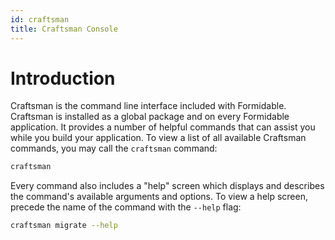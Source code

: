 ```yaml
---
id: craftsman
title: Craftsman Console
---
```


# Introduction

Craftsman is the command line interface included with Formidable. Craftsman is installed as a global package and on every Formidable application. It provides a number of helpful commands that can assist you while you build your application. To view a list of all available Craftsman commands, you may call the `craftsman` command:

```bash
craftsman
```

Every command also includes a "help" screen which displays and describes the command's available arguments and options. To view a help screen, precede the name of the command with the `--help` flag:

```bash
craftsman migrate --help
```
